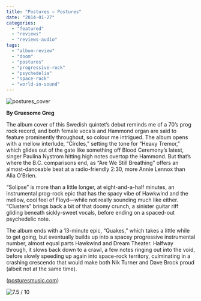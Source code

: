 ```yaml
---
title: "Postures – Postures"
date: "2014-01-27"
categories: 
  - "featured"
  - "reviews"
  - "reviews-audio"
tags: 
  - "album-review"
  - "doom"
  - "postures"
  - "progressive-rock"
  - "psychedelia"
  - "space-rock"
  - "world-in-sound"
---
```


![postures_cover](http://www.hellbound.ca/wp-content/uploads/2014/01/a0187830049_10-590x590.jpg)

**By Gruesome Greg**

The album cover of this Swedish quintet’s debut reminds me of a 70’s prog rock record, and both female vocals and Hammond organ are said to feature prominently throughout, so colour me intrigued. The album opens with a mellow interlude, “Circles,” setting the tone for “Heavy Tremor,” which glides out of the gate like something off Blood Ceremony’s latest, singer Paulina Nystrom hitting high notes overtop the Hammond. But that’s where the B.C. comparisons end, as “Are We Still Breathing” offers an almost-danceable beat at a radio-friendly 2:30, more Annie Lennox than Alia O’Brien.

“Solipse” is more than a little longer, at eight-and-a-half minutes, an instrumental prog-rock epic that has the spacy vibe of Hawkwind and the mellow, cool feel of Floyd—while not really sounding much like either. “Clusters” brings back a bit of that doomy crunch, a sinister guitar riff gliding beneath sickly-sweet vocals, before ending on a spaced-out psychedelic note.

The album ends with a 13-minute epic, “Quakes,” which takes a little while to get going, but eventually builds up into a spacey progressive instrumental number, almost equal parts Hawkwind and Dream Theater. Halfway through, it slows back down to a crawl, a few notes ringing out into the void, before slowly speeding up again into space-rock territory, culminating in a crashing crescendo that would make both Nik Turner and Dave Brock proud (albeit not at the same time).

([posturesmusic.com](http://posturesmusic.com/ "PosturesMusic.com"))

![7.5 / 10](http://www.hellbound.ca/wp-content/uploads/2009/05/review75.png)

